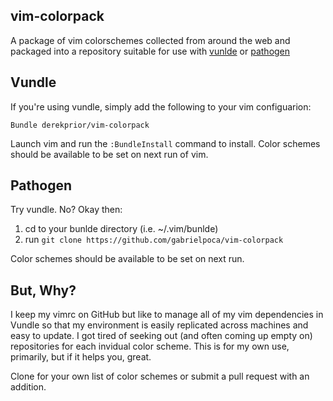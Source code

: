 ## vim-colorpack

A package of vim colorschemes collected from around the web and packaged into a repository suitable for use with [vunlde](https://github.com/gmarik/vundle) or [pathogen]()

## Vundle

If you're using vundle, simply add the following to your vim configuarion:

 ```
 Bundle derekprior/vim-colorpack
 ```
 
Launch vim and run the `:BundleInstall` command to install. Color schemes should be available to be set on next run of vim.

## Pathogen

Try vundle. No? Okay then:
1. cd to your bunlde directory (i.e. ~/.vim/bunlde)
2. run `git clone https://github.com/gabrielpoca/vim-colorpack`

Color schemes should be available to be set on next run.

## But, Why?

I keep my vimrc on GitHub but like to manage all of my vim dependencies in Vundle so that my environment is easily replicated across machines and easy to update. I got tired of seeking out (and often coming up empty on) repositories for each invidual color scheme. This is for my own use, primarily, but if it helps you, great. 

Clone for your own list of color schemes or submit a pull request with an addition.

